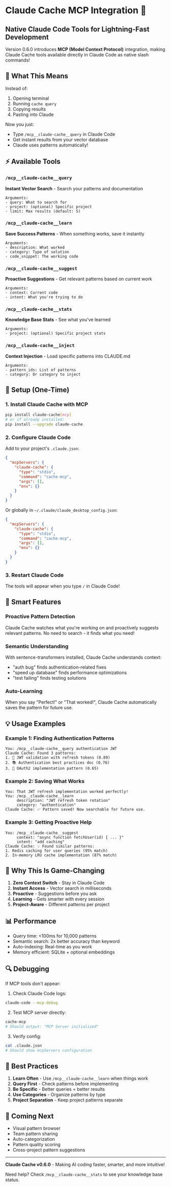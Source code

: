 # Claude Cache MCP Integration 🚀

## Native Claude Code Tools for Lightning-Fast Development

Version 0.6.0 introduces **MCP (Model Context Protocol)** integration, making Claude Cache tools available directly in Claude Code as native slash commands!

## 🎯 What This Means

Instead of:
1. Opening terminal
2. Running `cache query`
3. Copying results
4. Pasting into Claude

Now you just:
- Type `/mcp__claude-cache__query` in Claude Code
- Get instant results from your vector database
- Claude uses patterns automatically!

## ⚡ Available Tools

### `/mcp__claude-cache__query`
**Instant Vector Search** - Search your patterns and documentation
```
Arguments:
- query: What to search for
- project: (optional) Specific project
- limit: Max results (default: 5)
```

### `/mcp__claude-cache__learn`
**Save Success Patterns** - When something works, save it instantly
```
Arguments:
- description: What worked
- category: Type of solution
- code_snippet: The working code
```

### `/mcp__claude-cache__suggest`
**Proactive Suggestions** - Get relevant patterns based on current work
```
Arguments:
- context: Current code
- intent: What you're trying to do
```

### `/mcp__claude-cache__stats`
**Knowledge Base Stats** - See what you've learned
```
Arguments:
- project: (optional) Specific project stats
```

### `/mcp__claude-cache__inject`
**Context Injection** - Load specific patterns into CLAUDE.md
```
Arguments:
- pattern_ids: List of patterns
- category: Or category to inject
```

## 🔧 Setup (One-Time)

### 1. Install Claude Cache with MCP
```bash
pip install claude-cache[mcp]
# or if already installed:
pip install --upgrade claude-cache
```

### 2. Configure Claude Code

Add to your project's `.claude.json`:
```json
{
  "mcpServers": {
    "claude-cache": {
      "type": "stdio",
      "command": "cache-mcp",
      "args": [],
      "env": {}
    }
  }
}
```

Or globally in `~/.claude/claude_desktop_config.json`:
```json
{
  "mcpServers": {
    "claude-cache": {
      "type": "stdio",
      "command": "cache-mcp",
      "args": [],
      "env": {}
    }
  }
}
```

### 3. Restart Claude Code

The tools will appear when you type `/` in Claude Code!

## 🧠 Smart Features

### Proactive Pattern Detection
Claude Cache watches what you're working on and proactively suggests relevant patterns. No need to search - it finds what you need!

### Semantic Understanding
With sentence-transformers installed, Claude Cache understands context:
- "auth bug" finds authentication-related fixes
- "speed up database" finds performance optimizations
- "test failing" finds testing solutions

### Auto-Learning
When you say "Perfect!" or "That worked!", Claude Cache automatically saves the pattern for future use.

## 💡 Usage Examples

### Example 1: Finding Authentication Patterns
```
You: /mcp__claude-cache__query authentication JWT
Claude Cache: Found 3 patterns:
1. 🧠 JWT validation with refresh tokens (0.89)
2. 📚 Authentication best practices doc (0.76)
3. 🧠 OAuth2 implementation pattern (0.65)
```

### Example 2: Saving What Works
```
You: That JWT refresh implementation worked perfectly!
You: /mcp__claude-cache__learn
     description: "JWT refresh token rotation"
     category: "authentication"
Claude Cache: ✅ Pattern saved! Now searchable for future use.
```

### Example 3: Getting Proactive Help
```
You: /mcp__claude-cache__suggest
     context: "async function fetchUser(id) { ... }"
     intent: "add caching"
Claude Cache: 💡 Found similar patterns:
1. Redis caching for user queries (95% match)
2. In-memory LRU cache implementation (87% match)
```

## 🚀 Why This Is Game-Changing

1. **Zero Context Switch** - Stay in Claude Code
2. **Instant Access** - Vector search in milliseconds
3. **Proactive** - Suggestions before you ask
4. **Learning** - Gets smarter with every session
5. **Project-Aware** - Different patterns per project

## 📊 Performance

- Query time: <100ms for 10,000 patterns
- Semantic search: 2x better accuracy than keyword
- Auto-indexing: Real-time as you work
- Memory efficient: SQLite + optional embeddings

## 🔍 Debugging

If MCP tools don't appear:

1. Check Claude Code logs:
```bash
claude-code --mcp-debug
```

2. Test MCP server directly:
```bash
cache-mcp
# Should output: "MCP Server initialized"
```

3. Verify config:
```bash
cat .claude.json
# Should show mcpServers configuration
```

## 🎯 Best Practices

1. **Learn Often** - Use `/mcp__claude-cache__learn` when things work
2. **Query First** - Check patterns before implementing
3. **Be Specific** - Better queries = better results
4. **Use Categories** - Organize patterns by type
5. **Project Separation** - Keep project patterns separate

## 🔮 Coming Next

- Visual pattern browser
- Team pattern sharing
- Auto-categorization
- Pattern quality scoring
- Cross-project pattern suggestions

---

**Claude Cache v0.6.0** - Making AI coding faster, smarter, and more intuitive!

Need help? Check `/mcp__claude-cache__stats` to see your knowledge base status.